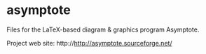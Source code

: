 # asymptote

Files for the LaTeX-based diagram & graphics program Asymptote.

Project web site: http://http://asymptote.sourceforge.net/

